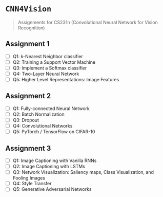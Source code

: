 # <code>CNN4Vision</code>

> Assignments for CS231n (Convolutional Neural Network for Vision Recognition)

## Assignment 1
- [ ] Q1: k-Nearest Neighbor classifier
- [ ] Q2: Training a Support Vector Machine
- [ ] Q3: Implement a Softmax classifier
- [ ] Q4: Two-Layer Neural Network
- [ ] Q5: Higher Level Representations: Image Features

## Assignment 2
- [ ] Q1: Fully-connected Neural Network
- [ ] Q2: Batch Normalization
- [ ] Q3: Dropout
- [ ] Q4: Convolutional Networks
- [ ] Q5: PyTorch / TensorFlow on CIFAR-10

## Assignment 3
- [ ] Q1: Image Captioning with Vanilla RNNs
- [ ] Q2: Image Captioning with LSTMs
- [ ] Q3: Network Visualization: Saliency maps, Class Visualization, and Fooling Images
- [ ] Q4: Style Transfer
- [ ] Q5: Generative Adversarial Networks

